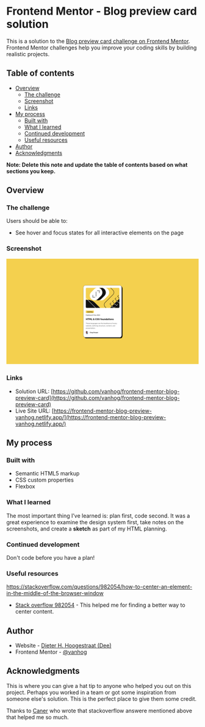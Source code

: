 # Frontend Mentor - Blog preview card solution

This is a solution to the [Blog preview card challenge on Frontend Mentor](https://www.frontendmentor.io/challenges/blog-preview-card-ckPaj01IcS). Frontend Mentor challenges help you improve your coding skills by building realistic projects. 

## Table of contents

- [Overview](#overview)
  - [The challenge](#the-challenge)
  - [Screenshot](#screenshot)
  - [Links](#links)
- [My process](#my-process)
  - [Built with](#built-with)
  - [What I learned](#what-i-learned)
  - [Continued development](#continued-development)
  - [Useful resources](#useful-resources)
- [Author](#author)
- [Acknowledgments](#acknowledgments)

**Note: Delete this note and update the table of contents based on what sections you keep.**

## Overview

### The challenge

Users should be able to:

- See hover and focus states for all interactive elements on the page

### Screenshot

![](./assets/images/screenshot.png)



### Links

- Solution URL: [https://github.com/vanhog/frontend-mentor-blog-preview-card](https://github.com/vanhog/frontend-mentor-blog-preview-card)
- Live Site URL: [https://frontend-mentor-blog-preview-vanhog.netlify.app/](https://frontend-mentor-blog-preview-vanhog.netlify.app/)

## My process

### Built with

- Semantic HTML5 markup
- CSS custom properties
- Flexbox

### What I learned

The most important thing I’ve learned is: plan first, code second. It was a great experience to examine the design system first, take notes on the screenshots, and create a **sketch** as part of my HTML planning.

### Continued development

Don't code before you have a plan!

### Useful resources
https://stackoverflow.com/questions/982054/how-to-center-an-element-in-the-middle-of-the-browser-window

- [Stack overflow 982054](https://stackoverflow.com/questions/982054/how-to-center-an-element-in-the-middle-of-the-browser-window) - This helped me for finding a better way to center content.

## Author

- Website - [Dieter H. Hoogestraat (Dee)](https://www.hoogestraat.com)
- Frontend Mentor - [@vanhog](https://www.frontendmentor.io/profile/vanhog)

## Acknowledgments

This is where you can give a hat tip to anyone who helped you out on this project. Perhaps you worked in a team or got some inspiration from someone else's solution. This is the perfect place to give them some credit.

Thanks to [Caner](https://stackoverflow.com/users/448625/caner) who wrote that stackoverflow answere mentioned above that helped me so much.



